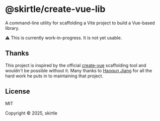 # @skirtle/create-vue-lib

A command-line utility for scaffolding a Vite project to build a Vue-based library.

⚠️ This is currently work-in-progress. It is not yet usable.

## Thanks

This project is inspired by the official [create-vue](https://github.com/vuejs/create-vue) scaffolding tool and wouldn't be possible without it. Many thanks to [Haoqun Jiang](https://github.com/haoqunjiang) for all the hard work he puts in to maintaining that project.

## License

MIT

Copyright &copy; 2025, skirtle
